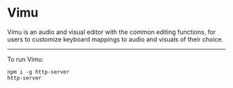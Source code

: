 # Vimu

Vimu is an audio and visual editor with the common editing functions, for users to customize keyboard mappings to audio and visuals of their choice.

---
To run Vimu:
```
npm i -g http-server
http-server
```
